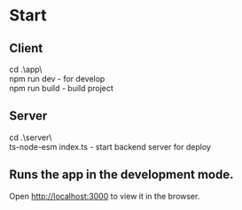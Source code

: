 # Start

## Client
cd .\app\  
npm run dev - for develop  
npm run build - build project

## Server
cd .\server\   
ts-node-esm index.ts - start backend server for deploy    

## Runs the app in the development mode.  
Open [http://localhost:3000](http://localhost:3000) to view it in the browser.  

